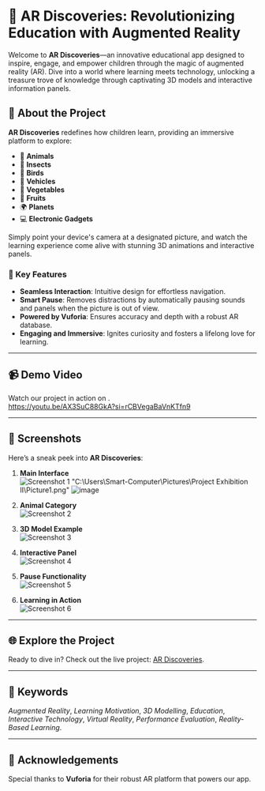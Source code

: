 # 🌟 AR Discoveries: Revolutionizing Education with Augmented Reality  

Welcome to **AR Discoveries**—an innovative educational app designed to inspire, engage, and empower children through the magic of augmented reality (AR). Dive into a world where learning meets technology, unlocking a treasure trove of knowledge through captivating 3D models and interactive information panels.  

## 🚀 About the Project  
**AR Discoveries** redefines how children learn, providing an immersive platform to explore:  
- 🐾 **Animals**  
- 🐞 **Insects**  
- 🦅 **Birds**  
- 🚗 **Vehicles**  
- 🥦 **Vegetables**  
- 🍎 **Fruits**  
- 🌍 **Planets**  
- 💻 **Electronic Gadgets**  

Simply point your device's camera at a designated picture, and watch the learning experience come alive with stunning 3D animations and interactive panels.  

### 🔑 Key Features  
- **Seamless Interaction**: Intuitive design for effortless navigation.  
- **Smart Pause**: Removes distractions by automatically pausing sounds and panels when the picture is out of view.  
- **Powered by Vuforia**: Ensures accuracy and depth with a robust AR database.  
- **Engaging and Immersive**: Ignites curiosity and fosters a lifelong love for learning.  

---

## 📹 Demo Video  
Watch our project in action on .  
https://youtu.be/AX3SuC88GkA?si=rCBVegaBaVnKTfn9

---

## 📸 Screenshots  

Here’s a sneak peek into **AR Discoveries**:  
1. **Main Interface**  
![Screenshot 1](https://via.placeholder.com/800x400?text=Main+Interface)
"C:\Users\Smart-Computer\Pictures\Project Exhibition II\Picture1.png"
![image](https://github.com/user-attachments/assets/e844dcc4-5d8a-44e8-a989-6b936d2fd4e0)

3. **Animal Category**  
![Screenshot 2](https://via.placeholder.com/800x400?text=Animal+Category)  
4. **3D Model Example**  
![Screenshot 3](https://via.placeholder.com/800x400?text=3D+Model+Example)  
5. **Interactive Panel**  
![Screenshot 4](https://via.placeholder.com/800x400?text=Interactive+Panel)  
6. **Pause Functionality**  
![Screenshot 5](https://via.placeholder.com/800x400?text=Pause+Functionality)  
7. **Learning in Action**  
![Screenshot 6](https://via.placeholder.com/800x400?text=Learning+in+Action)  

---

## 🌐 Explore the Project  
Ready to dive in? Check out the live project: [AR Discoveries](https://your-project-link.com).  

---

## 📖 Keywords  
*Augmented Reality*, *Learning Motivation*, *3D Modelling*, *Education*, *Interactive Technology*, *Virtual Reality*, *Performance Evaluation*, *Reality-Based Learning*.  

---

## 🤝 Acknowledgements  
Special thanks to **Vuforia** for their robust AR platform that powers our app.  
